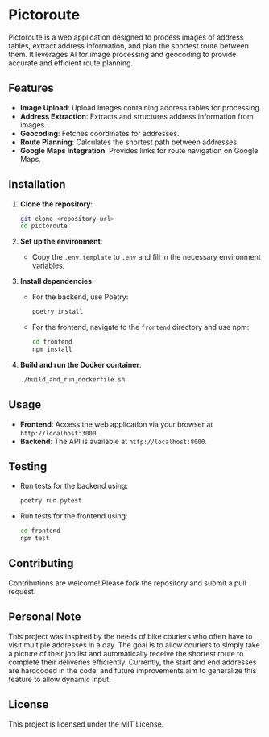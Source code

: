 # Pictoroute

Pictoroute is a web application designed to process images of address tables, extract address information, and plan the shortest route between them. It leverages AI for image processing and geocoding to provide accurate and efficient route planning.

## Features

- **Image Upload**: Upload images containing address tables for processing.
- **Address Extraction**: Extracts and structures address information from images.
- **Geocoding**: Fetches coordinates for addresses.
- **Route Planning**: Calculates the shortest path between addresses.
- **Google Maps Integration**: Provides links for route navigation on Google Maps.

## Installation

1. **Clone the repository**:
   ```bash
   git clone <repository-url>
   cd pictoroute
   ```

2. **Set up the environment**:
   - Copy the `.env.template` to `.env` and fill in the necessary environment variables.

3. **Install dependencies**:
   - For the backend, use Poetry:
     ```bash
     poetry install
     ```
   - For the frontend, navigate to the `frontend` directory and use npm:
     ```bash
     cd frontend
     npm install
     ```

4. **Build and run the Docker container**:
   ```bash
   ./build_and_run_dockerfile.sh
   ```

## Usage

- **Frontend**: Access the web application via your browser at `http://localhost:3000`.
- **Backend**: The API is available at `http://localhost:8000`.

## Testing

- Run tests for the backend using:
  ```bash
  poetry run pytest
  ```
- Run tests for the frontend using:
  ```bash
  cd frontend
  npm test
  ```

## Contributing

Contributions are welcome! Please fork the repository and submit a pull request.

## Personal Note

This project was inspired by the needs of bike couriers who often have to visit multiple addresses in a day. The goal is to allow couriers to simply take a picture of their job list and automatically receive the shortest route to complete their deliveries efficiently. Currently, the start and end addresses are hardcoded in the code, and future improvements aim to generalize this feature to allow dynamic input.

## License

This project is licensed under the MIT License.
